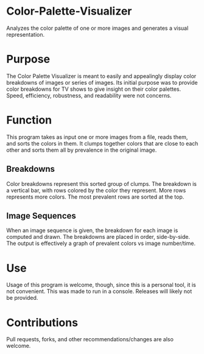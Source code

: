 # Color-Palette-Visualizer
Analyzes the color palette of one or more images and generates a visual representation.

# Purpose
The Color Palette Visualizer is meant to easily and appealingly display color breakdowns of images or series of images. Its initial purpose was to provide color breakdowns for TV shows to give insight on their color palettes. Speed, efficiency, robustness, and readability were not concerns.

# Function
This program takes as input one or more images from a file, reads them, and sorts the colors in them. It clumps together colors that are close to each other and sorts them all by prevalence in the original image. 
## Breakdowns
Color breakdowns represent this sorted group of clumps. The breakdown is a vertical bar, with rows colored by the color they represent. More rows represents more colors. The most prevalent rows are sorted at the top.
## Image Sequences
When an image sequence is given, the breakdown for each image is computed and drawn. The breakdowns are placed in order, side-by-side. The output is effectively a graph of prevalent colors vs image number/time.

# Use
Usage of this program is welcome, though, since this is a personal tool, it is not convenient. This was made to run in a console. Releases will likely not be provided.

# Contributions
Pull requests, forks, and other recommendations/changes are also welcome.
